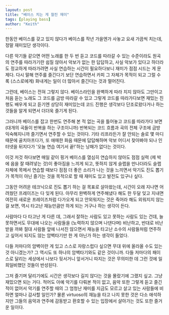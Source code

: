 ```yaml
---
layout: post
title: "베이스 치는 게 찰진 재미"
tags: [playing bass]
author: "Keith"
---
```


한동안 베이스를 갖고 있지 않다가 베이스를 작년 가을엔가 사놓고 요새 가끔씩 치는데, 정말 재미있단 생각이다.

다른 악기들 같으면 어떤 노래를 한 두 번 듣고 코드를 따라갈 수 있는 수준이라도 원곡의 연주를 따라가기란 쉽질 않아서 악보가 없는 한 답답하고, 사실 악보가 있다고 하더라도 정교하게 따라가려면 사실 연습하는 시간이 필요하다보니 재미가 점점 시드는 게 문제다. 다시 말해 연주를 즐긴다기 보단 연습하면서 카피 그 자체가 목적이 되고 그럴 수록 (스스로에게) 화내게는 일이 더 많아서 즐긴다는 것과 멀어진다. 

그런데, 베이스는 전혀 그렇지 않다. 베이스라인을 완벽하게 따라 치지 않아도 그만이고 처음 듣는 노래도 그 코드를 금방 따라갈 수 있고 그렇게 코드를 따라가다보면 재밌는 진행도 배우게 되고 듣기엔 상당히 재미있는데 코드 진행은 생각보다 단조로왔다거나 하는 것들을 알게 되면서 더더욱 즐기게 된다. 

그러니까 베이스를 잡고 한번도 연주해 본 적 없는 곡을 틀어놓고 코드를 따라가다 보면 (대개의 곡들이 반복을 하는 구조이니까) 반복되는 코드 흐름과 곡의 전체 구조에 금방 익숙해지니까 즐기면서 연주할 수 있는 것이다. 기타 리프라든가 잘 안되는 솔로 몇 마디 때문에 골치아프다가, 또 애매한 화음 때문에 답답해하며 악보 어디서 찾아봐야 되나 인터넷을 뒤지다가 '오늘 연습 여기서 끝!'하는 낭패가 없다는 것이다.

이것 저것 하다보면 매일 같이 핑거 베이스를 열심히 연습하지 않아도 점점 실력 (제 박에 음을 잘 때려넣는 것)이 좋아짐을 느끼게 되고, 뜻하지 않게 슬랩을 만나더라도 슬랩 자체에 목메서 연습할 때보다 점점 더 좋은 소리가 나는 것을 느끼면서 악기도 진도 뽑기가 목적이 아닌 즐기는 것을 목적으로 할 때 재미도 있고 발전도 있구나 싶다.

그동안 어려운 테크닉으로 진도 뽑기 하는 걸 목표로 살아왔는데, 시간이 오래 지나면 어려웠던 프레이즈는 다 잊게 된다. 아무리 완벽하게 연주해냈다 해도 한 두달 잊고 지내면 여전히 새로운 프레이즈처럼 다가오게 되고 안외워지는 것은 죽어라 해도 외워지지 않는 걸 보면, 역시 타고난 재능만큼만 하게 되는 거구나 하는 생각이 든다.

사람마다 다 타고난 게 다른 데, 그래서 잘하는 사람도 있고 못하는 사람도 있는 건데, 늘 못하면서도 무대에 나오는 사람들을 (노력하지 않으며 나댄다며) 비난하고, 반대로 비난 받을 까봐 절대 사람들 앞에 나서진 않으면서 재능을 타고난 소수의 사람들처럼 연주하고 싶어서 되지도 않는 암벽타기만 한 게 아닌가 하는 생각이 들었다.

다들 저마다의 암벽이란 게 있고 스스로 자랑스럽다 싶으면 무대 위에 올라올 수도 있는 것 아니겠는가? 그 역시도 또 하나의 암벽타기와도 같은 것이니까. 다들 저마다의 패이스로 달리는 세상에서 나보다 뒷서거니 앞서거니 따지는 것은 무의미한 데 그런 것에 일희일비했던 것들이 반성된다. 

그저 즐기며 달리기에도 시간은 생각보다 길지 않다는 것을 몰랐기에 그랬지 싶고. 그냥 재밌으면 되는 거다. 적어도 아예 악기를 다뤄본 적이 없고, 음악 또한 그렇게 듣고 즐긴 적이 없어서 악기를 연주할 때의 그 엄청난 재미를 지금도 모르고 살고 있는 사람들에 비하면 얼마나 감사할 일인가? 물론 virtuoso의 재능을 타고 나지 못한 것은 다소 애석하지만 그들의 음악과 연주에 감동받고 환호할 수 있는 입장에서 살아가는 것도 또한 즐거운 일이다. 
